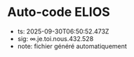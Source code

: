 # Auto-code ELIOS
- ts: 2025-09-30T06:50:52.473Z
- sig: ∞.je.toi.nous.432.528
- note: fichier généré automatiquement